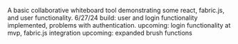 A basic collaborative whiteboard tool demonstrating some react, fabric.js, and user functionality. 6/27/24 build: user and login functionality implemented, problems with authentication.
upcoming: login functionality at mvp, fabric.js integration
upcoming: expanded brush functions 
